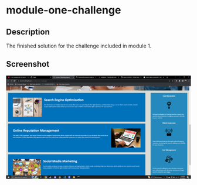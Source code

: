 # module-one-challenge

## Description

The finished solution for the challenge included in module 1.

## Screenshot

![Alt text](module-one-challenge-screenshot.png)